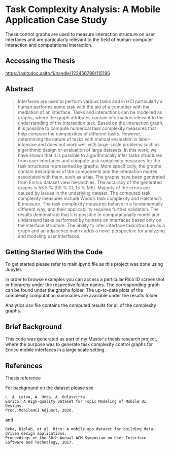 # Task Complexity Analysis: A Mobile Application Case Study
These control graphs are used to measure interaction structure on user interfaces and are particularly relevant to the field of human-computer interaction and computational interaction.

## Accessing the Thesis
https://aaltodoc.aalto.fi/handle/123456789/115196

## Abstract

>Interfaces are used to perform various tasks and in HCI particularly a human performs some task with the aid of a computer with the mediation of an interface. Tasks and interactions can be modelled as graphs, where the graph attributes contain information relevant to the understanding of the interaction task. Based on the interaction graph, it is possible to compute numerical task complexity measures that help compare the complexities of different tasks. However, determining the nature of tasks with manual evaluation is labor-intensive and does not work well with large-scale problems such as algorithmic design or evaluation of large datasets. In this work, we have shown that it is possible to algorithmically infer tasks structures from user interfaces and compute task complexity measures for the task structures represented by graphs. More specifically, the graphs contain descriptions of the components and the interaction modes associated with them, such as a tap. The graphs have been generated from Enrico dataset view hierarchies. The accuracy of the generated graphs is 53.5 % (90 % CI, 15 % ME). Majority of the errors are caused by issues in the underlying dataset. The computed task complexity measures include Wood’s task complexity and Halstead’s E measure. The task complexity measures behave in a fundamentally different way, and their applicability requires further validation. The results demonstrate that it is possible to computationally model and understand tasks performed by humans on interfaces based only on the interface structure. The ability to infer interface task structure as a graph and an adjacency matrix adds a novel perspective for analyzing and modeling user interfaces.

## Getting Started With the Code
To get started please refer to main.ipynb file as this project was done using Jupyter.

In order to browse examples you can access a particular Rico ID screenshot or hierarchy under the respective folder names.
The corresponding graph can be found under the graphs folder. The up-to-date plots of the complexity computation summaries are available under the results folder. 

Analytics.csv file contains the computed results for all of the complexity graphs.

## Brief Background
This code was generated as part of my Master's thesis research project, where the purpose was to generate task complexity control graphs for Enrico mobile interfaces in a large scale setting. 

## References
Thesis reference <To be uploaded>

For background on the dataset please see
```
L. A. Leiva, A. Hota, A. Oulasvirta. 
Enrico: A High-quality Dataset for Topic Modeling of Mobile UI Designs. 
Proc. MobileHCI Adjunct, 2020.
```
and
```
Deka, Biplab, et al. Rico: A mobile app dataset for building data-driven design applications. 
Proceedings of the 30th Annual ACM Symposium on User Interface Software and Technology, 2017.
```
